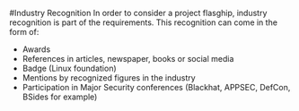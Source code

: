 #Industry Recognition
In order to consider a project flasghip, industry recognition is part of the requirements. This recognition can come in the form of:
* Awards
* References in articles, newspaper,  books or social media
* Badge (Linux foundation)
* Mentions by recognized figures in the industry
* Participation in Major Security conferences (Blackhat, APPSEC, DefCon, BSides for example)

